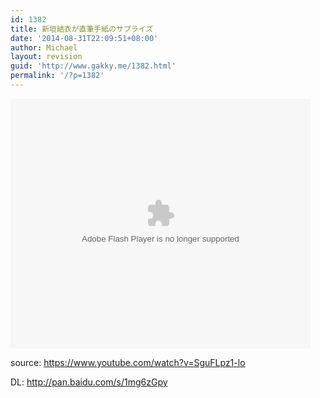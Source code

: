 ```yaml
---
id: 1382
title: 新垣結衣が直筆手紙のサプライズ
date: '2014-08-31T22:09:51+08:00'
author: Michael
layout: revision
guid: 'http://www.gakky.me/1382.html'
permalink: '/?p=1382'
---
```


<embed allowfullscreen="allowfullscreen" allowscriptaccess="always" height="400" src="http://www.tudou.com/v/SYTvBZB5BMs/&bid=05&rpid=51229674&resourceId=51229674_05_05_99/v.swf" type="application/x-shockwave-flash" width="480" wmode="opaque"></embed>

source: <https://www.youtube.com/watch?v=SguFLpz1-lo>

DL: <http://pan.baidu.com/s/1mg6zGpy>